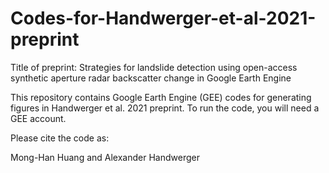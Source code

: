 # Codes-for-Handwerger-et-al-2021-preprint
Title of preprint: Strategies for landslide detection using open-access synthetic aperture radar backscatter change in Google Earth Engine

This repository contains Google Earth Engine (GEE) codes for generating figures in Handwerger et al. 2021 preprint. To run the code, you will need a GEE account.

Please cite the code as:



Mong-Han Huang and Alexander Handwerger

